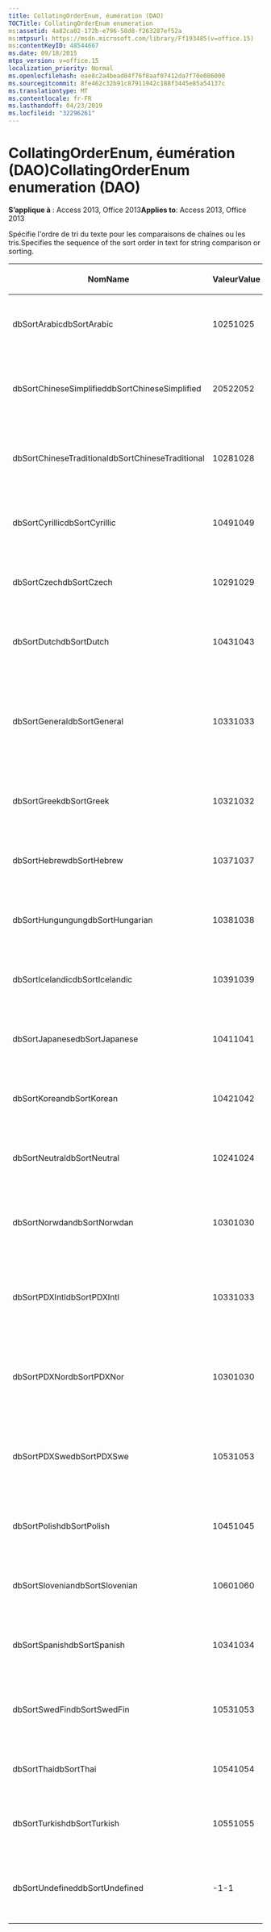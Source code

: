```yaml
---
title: CollatingOrderEnum, éumération (DAO)
TOCTitle: CollatingOrderEnum enumeration
ms:assetid: 4a82ca02-172b-e796-58d8-f263287ef52a
ms:mtpsurl: https://msdn.microsoft.com/library/Ff193485(v=office.15)
ms:contentKeyID: 48544667
ms.date: 09/18/2015
mtps_version: v=office.15
localization_priority: Normal
ms.openlocfilehash: eae8c2a4bead84f76f8aaf07412da7f70e086000
ms.sourcegitcommit: 8fe462c32b91c87911942c188f3445e85a54137c
ms.translationtype: MT
ms.contentlocale: fr-FR
ms.lasthandoff: 04/23/2019
ms.locfileid: "32296261"
---
```

# <a name="collatingorderenum-enumeration-dao"></a><span data-ttu-id="1a6eb-102">CollatingOrderEnum, éumération (DAO)</span><span class="sxs-lookup"><span data-stu-id="1a6eb-102">CollatingOrderEnum enumeration (DAO)</span></span>


<span data-ttu-id="1a6eb-103">**S’applique à** : Access 2013, Office 2013</span><span class="sxs-lookup"><span data-stu-id="1a6eb-103">**Applies to**: Access 2013, Office 2013</span></span>

<span data-ttu-id="1a6eb-104">Spécifie l'ordre de tri du texte pour les comparaisons de chaînes ou les tris.</span><span class="sxs-lookup"><span data-stu-id="1a6eb-104">Specifies the sequence of the sort order in text for string comparison or sorting.</span></span>

<table>
<colgroup>
<col style="width: 33%" />
<col style="width: 33%" />
<col style="width: 33%" />
</colgroup>
<thead>
<tr class="header">
<th><p><span data-ttu-id="1a6eb-105">Nom</span><span class="sxs-lookup"><span data-stu-id="1a6eb-105">Name</span></span></p></th>
<th><p><span data-ttu-id="1a6eb-106">Valeur</span><span class="sxs-lookup"><span data-stu-id="1a6eb-106">Value</span></span></p></th>
<th><p><span data-ttu-id="1a6eb-107">Description</span><span class="sxs-lookup"><span data-stu-id="1a6eb-107">Description</span></span></p></th>
</tr>
</thead>
<tbody>
<tr class="odd">
<td><p><span data-ttu-id="1a6eb-108">dbSortArabic</span><span class="sxs-lookup"><span data-stu-id="1a6eb-108">dbSortArabic</span></span></p></td>
<td><p><span data-ttu-id="1a6eb-109">1025</span><span class="sxs-lookup"><span data-stu-id="1a6eb-109">1025</span></span></p></td>
<td><p><span data-ttu-id="1a6eb-110">Ordre d'interclassement arabe</span><span class="sxs-lookup"><span data-stu-id="1a6eb-110">Arabic collating order</span></span></p></td>
</tr>
<tr class="even">
<td><p><span data-ttu-id="1a6eb-111">dbSortChineseSimplified</span><span class="sxs-lookup"><span data-stu-id="1a6eb-111">dbSortChineseSimplified</span></span></p></td>
<td><p><span data-ttu-id="1a6eb-112">2052</span><span class="sxs-lookup"><span data-stu-id="1a6eb-112">2052</span></span></p></td>
<td><p><span data-ttu-id="1a6eb-113">Ordre d'interclassement chinois simplifié</span><span class="sxs-lookup"><span data-stu-id="1a6eb-113">Simplified Chinese collating order</span></span></p></td>
</tr>
<tr class="odd">
<td><p><span data-ttu-id="1a6eb-114">dbSortChineseTraditional</span><span class="sxs-lookup"><span data-stu-id="1a6eb-114">dbSortChineseTraditional</span></span></p></td>
<td><p><span data-ttu-id="1a6eb-115">1028</span><span class="sxs-lookup"><span data-stu-id="1a6eb-115">1028</span></span></p></td>
<td><p><span data-ttu-id="1a6eb-116">Ordre d'interclassement chinois traditionnel</span><span class="sxs-lookup"><span data-stu-id="1a6eb-116">Traditional Chinese collating order</span></span></p></td>
</tr>
<tr class="even">
<td><p><span data-ttu-id="1a6eb-117">dbSortCyrillic</span><span class="sxs-lookup"><span data-stu-id="1a6eb-117">dbSortCyrillic</span></span></p></td>
<td><p><span data-ttu-id="1a6eb-118">1049</span><span class="sxs-lookup"><span data-stu-id="1a6eb-118">1049</span></span></p></td>
<td><p><span data-ttu-id="1a6eb-119">Ordre d'interclassement russe</span><span class="sxs-lookup"><span data-stu-id="1a6eb-119">Russian collating order</span></span></p></td>
</tr>
<tr class="odd">
<td><p><span data-ttu-id="1a6eb-120">dbSortCzech</span><span class="sxs-lookup"><span data-stu-id="1a6eb-120">dbSortCzech</span></span></p></td>
<td><p><span data-ttu-id="1a6eb-121">1029</span><span class="sxs-lookup"><span data-stu-id="1a6eb-121">1029</span></span></p></td>
<td><p><span data-ttu-id="1a6eb-122">Ordre d'interclassement tchèque</span><span class="sxs-lookup"><span data-stu-id="1a6eb-122">Czech collating order</span></span></p></td>
</tr>
<tr class="even">
<td><p><span data-ttu-id="1a6eb-123">dbSortDutch</span><span class="sxs-lookup"><span data-stu-id="1a6eb-123">dbSortDutch</span></span></p></td>
<td><p><span data-ttu-id="1a6eb-124">1043</span><span class="sxs-lookup"><span data-stu-id="1a6eb-124">1043</span></span></p></td>
<td><p><span data-ttu-id="1a6eb-125">Ordre d'interclassement néerlandais</span><span class="sxs-lookup"><span data-stu-id="1a6eb-125">Dutch collating order</span></span></p></td>
</tr>
<tr class="odd">
<td><p><span data-ttu-id="1a6eb-126">dbSortGeneral</span><span class="sxs-lookup"><span data-stu-id="1a6eb-126">dbSortGeneral</span></span></p></td>
<td><p><span data-ttu-id="1a6eb-127">1033</span><span class="sxs-lookup"><span data-stu-id="1a6eb-127">1033</span></span></p></td>
<td><p><span data-ttu-id="1a6eb-128">Ordre d'interclassement anglais, allemand, français et portugais</span><span class="sxs-lookup"><span data-stu-id="1a6eb-128">English, German, French, and Portuguese collating order</span></span></p></td>
</tr>
<tr class="even">
<td><p><span data-ttu-id="1a6eb-129">dbSortGreek</span><span class="sxs-lookup"><span data-stu-id="1a6eb-129">dbSortGreek</span></span></p></td>
<td><p><span data-ttu-id="1a6eb-130">1032</span><span class="sxs-lookup"><span data-stu-id="1a6eb-130">1032</span></span></p></td>
<td><p><span data-ttu-id="1a6eb-131">Ordre d'interclassement grec</span><span class="sxs-lookup"><span data-stu-id="1a6eb-131">Greek collating order</span></span></p></td>
</tr>
<tr class="odd">
<td><p><span data-ttu-id="1a6eb-132">dbSortHebrew</span><span class="sxs-lookup"><span data-stu-id="1a6eb-132">dbSortHebrew</span></span></p></td>
<td><p><span data-ttu-id="1a6eb-133">1037</span><span class="sxs-lookup"><span data-stu-id="1a6eb-133">1037</span></span></p></td>
<td><p><span data-ttu-id="1a6eb-134">Ordre d'interclassement hébreu</span><span class="sxs-lookup"><span data-stu-id="1a6eb-134">Hebrew collating order</span></span></p></td>
</tr>
<tr class="even">
<td><p><span data-ttu-id="1a6eb-135">dbSortHungungung</span><span class="sxs-lookup"><span data-stu-id="1a6eb-135">dbSortHungarian</span></span></p></td>
<td><p><span data-ttu-id="1a6eb-136">1038</span><span class="sxs-lookup"><span data-stu-id="1a6eb-136">1038</span></span></p></td>
<td><p><span data-ttu-id="1a6eb-137">Ordre d'interclassement hongrois</span><span class="sxs-lookup"><span data-stu-id="1a6eb-137">Hungarian collating order</span></span></p></td>
</tr>
<tr class="odd">
<td><p><span data-ttu-id="1a6eb-138">dbSortIcelandic</span><span class="sxs-lookup"><span data-stu-id="1a6eb-138">dbSortIcelandic</span></span></p></td>
<td><p><span data-ttu-id="1a6eb-139">1039</span><span class="sxs-lookup"><span data-stu-id="1a6eb-139">1039</span></span></p></td>
<td><p><span data-ttu-id="1a6eb-140">Ordre d'interclassement islandais</span><span class="sxs-lookup"><span data-stu-id="1a6eb-140">Icelandic collating order</span></span></p></td>
</tr>
<tr class="even">
<td><p><span data-ttu-id="1a6eb-141">dbSortJapanese</span><span class="sxs-lookup"><span data-stu-id="1a6eb-141">dbSortJapanese</span></span></p></td>
<td><p><span data-ttu-id="1a6eb-142">1041</span><span class="sxs-lookup"><span data-stu-id="1a6eb-142">1041</span></span></p></td>
<td><p><span data-ttu-id="1a6eb-143">Ordre d'interclassement japonais</span><span class="sxs-lookup"><span data-stu-id="1a6eb-143">Japanese collating order</span></span></p></td>
</tr>
<tr class="odd">
<td><p><span data-ttu-id="1a6eb-144">dbSortKorean</span><span class="sxs-lookup"><span data-stu-id="1a6eb-144">dbSortKorean</span></span></p></td>
<td><p><span data-ttu-id="1a6eb-145">1042</span><span class="sxs-lookup"><span data-stu-id="1a6eb-145">1042</span></span></p></td>
<td><p><span data-ttu-id="1a6eb-146">Ordre d'interclassement coréen</span><span class="sxs-lookup"><span data-stu-id="1a6eb-146">Korean collating order</span></span></p></td>
</tr>
<tr class="even">
<td><p><span data-ttu-id="1a6eb-147">dbSortNeutral</span><span class="sxs-lookup"><span data-stu-id="1a6eb-147">dbSortNeutral</span></span></p></td>
<td><p><span data-ttu-id="1a6eb-148">1024</span><span class="sxs-lookup"><span data-stu-id="1a6eb-148">1024</span></span></p></td>
<td><p><span data-ttu-id="1a6eb-149">Ordre d'interclassement neutre</span><span class="sxs-lookup"><span data-stu-id="1a6eb-149">Neutral collating order</span></span></p></td>
</tr>
<tr class="odd">
<td><p><span data-ttu-id="1a6eb-150">dbSortNorwdan</span><span class="sxs-lookup"><span data-stu-id="1a6eb-150">dbSortNorwdan</span></span></p></td>
<td><p><span data-ttu-id="1a6eb-151">1030</span><span class="sxs-lookup"><span data-stu-id="1a6eb-151">1030</span></span></p></td>
<td><p><span data-ttu-id="1a6eb-152">Ordre d'interclassement norvégien et danois</span><span class="sxs-lookup"><span data-stu-id="1a6eb-152">Norwegian and Danish collating order</span></span></p></td>
</tr>
<tr class="even">
<td><p><span data-ttu-id="1a6eb-153">dbSortPDXIntl</span><span class="sxs-lookup"><span data-stu-id="1a6eb-153">dbSortPDXIntl</span></span></p></td>
<td><p><span data-ttu-id="1a6eb-154">1033</span><span class="sxs-lookup"><span data-stu-id="1a6eb-154">1033</span></span></p></td>
<td><p><span data-ttu-id="1a6eb-155">Ordre d'interclassement paradox international</span><span class="sxs-lookup"><span data-stu-id="1a6eb-155">Paradox international collating order</span></span></p></td>
</tr>
<tr class="odd">
<td><p><span data-ttu-id="1a6eb-156">dbSortPDXNor</span><span class="sxs-lookup"><span data-stu-id="1a6eb-156">dbSortPDXNor</span></span></p></td>
<td><p><span data-ttu-id="1a6eb-157">1030</span><span class="sxs-lookup"><span data-stu-id="1a6eb-157">1030</span></span></p></td>
<td><p><span data-ttu-id="1a6eb-158">Ordre d'interclassement norvégien et danois paradox</span><span class="sxs-lookup"><span data-stu-id="1a6eb-158">Paradox Norwegian and Danish collating order</span></span></p></td>
</tr>
<tr class="even">
<td><p><span data-ttu-id="1a6eb-159">dbSortPDXSwe</span><span class="sxs-lookup"><span data-stu-id="1a6eb-159">dbSortPDXSwe</span></span></p></td>
<td><p><span data-ttu-id="1a6eb-160">1053</span><span class="sxs-lookup"><span data-stu-id="1a6eb-160">1053</span></span></p></td>
<td><p><span data-ttu-id="1a6eb-161">Ordre d'interclassement suédois et finnois paradox</span><span class="sxs-lookup"><span data-stu-id="1a6eb-161">Paradox Swedish and Finnish collating order</span></span></p></td>
</tr>
<tr class="odd">
<td><p><span data-ttu-id="1a6eb-162">dbSortPolish</span><span class="sxs-lookup"><span data-stu-id="1a6eb-162">dbSortPolish</span></span></p></td>
<td><p><span data-ttu-id="1a6eb-163">1045</span><span class="sxs-lookup"><span data-stu-id="1a6eb-163">1045</span></span></p></td>
<td><p><span data-ttu-id="1a6eb-164">Ordre d'interclassement polonais</span><span class="sxs-lookup"><span data-stu-id="1a6eb-164">Polish collating order</span></span></p></td>
</tr>
<tr class="even">
<td><p><span data-ttu-id="1a6eb-165">dbSortSlovenian</span><span class="sxs-lookup"><span data-stu-id="1a6eb-165">dbSortSlovenian</span></span></p></td>
<td><p><span data-ttu-id="1a6eb-166">1060</span><span class="sxs-lookup"><span data-stu-id="1a6eb-166">1060</span></span></p></td>
<td><p><span data-ttu-id="1a6eb-167">Ordre d'interclassement slovène</span><span class="sxs-lookup"><span data-stu-id="1a6eb-167">Slovenian collating order</span></span></p></td>
</tr>
<tr class="odd">
<td><p><span data-ttu-id="1a6eb-168">dbSortSpanish</span><span class="sxs-lookup"><span data-stu-id="1a6eb-168">dbSortSpanish</span></span></p></td>
<td><p><span data-ttu-id="1a6eb-169">1034</span><span class="sxs-lookup"><span data-stu-id="1a6eb-169">1034</span></span></p></td>
<td><p><span data-ttu-id="1a6eb-170">Ordre d'interclassement espagnol</span><span class="sxs-lookup"><span data-stu-id="1a6eb-170">Spanish collating order</span></span></p></td>
</tr>
<tr class="even">
<td><p><span data-ttu-id="1a6eb-171">dbSortSwedFin</span><span class="sxs-lookup"><span data-stu-id="1a6eb-171">dbSortSwedFin</span></span></p></td>
<td><p><span data-ttu-id="1a6eb-172">1053</span><span class="sxs-lookup"><span data-stu-id="1a6eb-172">1053</span></span></p></td>
<td><p><span data-ttu-id="1a6eb-173">Ordre d'interclassement suédois et finnois</span><span class="sxs-lookup"><span data-stu-id="1a6eb-173">Swedish and Finnish collating order</span></span></p></td>
</tr>
<tr class="odd">
<td><p><span data-ttu-id="1a6eb-174">dbSortThai</span><span class="sxs-lookup"><span data-stu-id="1a6eb-174">dbSortThai</span></span></p></td>
<td><p><span data-ttu-id="1a6eb-175">1054</span><span class="sxs-lookup"><span data-stu-id="1a6eb-175">1054</span></span></p></td>
<td><p><span data-ttu-id="1a6eb-176">Ordre d'interclassement thaï</span><span class="sxs-lookup"><span data-stu-id="1a6eb-176">Thai collating order</span></span></p></td>
</tr>
<tr class="even">
<td><p><span data-ttu-id="1a6eb-177">dbSortTurkish</span><span class="sxs-lookup"><span data-stu-id="1a6eb-177">dbSortTurkish</span></span></p></td>
<td><p><span data-ttu-id="1a6eb-178">1055</span><span class="sxs-lookup"><span data-stu-id="1a6eb-178">1055</span></span></p></td>
<td><p><span data-ttu-id="1a6eb-179">Ordre d'interclassement turc</span><span class="sxs-lookup"><span data-stu-id="1a6eb-179">Turkish collating order</span></span></p></td>
</tr>
<tr class="odd">
<td><p><span data-ttu-id="1a6eb-180">dbSortUndefined</span><span class="sxs-lookup"><span data-stu-id="1a6eb-180">dbSortUndefined</span></span></p></td>
<td><p><span data-ttu-id="1a6eb-181">-1</span><span class="sxs-lookup"><span data-stu-id="1a6eb-181">-1</span></span></p></td>
<td><p><span data-ttu-id="1a6eb-182">Ordre d'interclassement non défini ou inconnu</span><span class="sxs-lookup"><span data-stu-id="1a6eb-182">Collating order undefined or unknown</span></span></p></td>
</tr>
</tbody>
</table>

